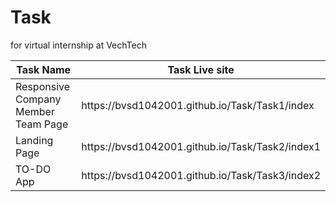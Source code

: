 # Task
for virtual internship at VechTech
<link href="https://cdn.jsdelivr.net/npm/bootstrap@5.0.2/dist/css/bootstrap.min.css" rel="stylesheet" integrity="sha384-EVSTQN3/azprG1Anm3QDgpJLIm9Nao0Yz1ztcQTwFspd3yD65VohhpuuCOmLASjC" crossorigin="anonymous">
 <table class="table table-light table-striped mx-auto">
        <thead>
            <tr>
                <th>Task Name</th>
                <th>Task Live site</th>
            </tr>
        </thead>
        <tbody>
            <tr>
                <td>Responsive Company Member Team Page</td>
                <td>https://bvsd1042001.github.io/Task/Task1/index</td>
            </tr>
            <tr>
                <td>Landing Page</td>
                <td>https://bvsd1042001.github.io/Task/Task2/index1</td>
            </tr>
         <tr>
                <td>TO-DO App</td>
                <td>https://bvsd1042001.github.io/Task/Task3/index2</td>
            </tr>
        </tbody>
    </table>
